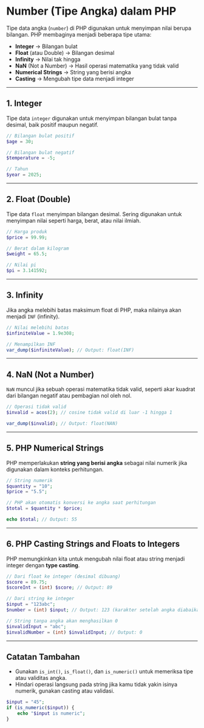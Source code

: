 # Number (Tipe Angka) dalam PHP

Tipe data angka (`number`) di PHP digunakan untuk menyimpan nilai berupa bilangan. PHP membaginya menjadi beberapa tipe utama:

- **Integer** → Bilangan bulat
- **Float** (atau Double) → Bilangan desimal
- **Infinity** → Nilai tak hingga
- **NaN** (Not a Number) → Hasil operasi matematika yang tidak valid
- **Numerical Strings** → String yang berisi angka
- **Casting** → Mengubah tipe data menjadi integer

---

## 1. Integer

Tipe data `integer` digunakan untuk menyimpan bilangan bulat tanpa desimal, baik positif maupun negatif.

```php
// Bilangan bulat positif
$age = 30;

// Bilangan bulat negatif
$temperature = -5;

// Tahun
$year = 2025;
```

---

## 2. Float (Double)

Tipe data `float` menyimpan bilangan desimal. Sering digunakan untuk menyimpan nilai seperti harga, berat, atau nilai ilmiah.

```php
// Harga produk
$price = 99.99;

// Berat dalam kilogram
$weight = 65.5;

// Nilai pi
$pi = 3.141592;
```

---

## 3. Infinity

Jika angka melebihi batas maksimum float di PHP, maka nilainya akan menjadi `INF` (infinity).

```php
// Nilai melebihi batas
$infiniteValue = 1.9e308;

// Menampilkan INF
var_dump($infiniteValue); // Output: float(INF)
```

---

## 4. NaN (Not a Number)

`NaN` muncul jika sebuah operasi matematika tidak valid, seperti akar kuadrat dari bilangan negatif atau pembagian nol oleh nol.

```php
// Operasi tidak valid
$invalid = acos(2); // cosine tidak valid di luar -1 hingga 1

var_dump($invalid); // Output: float(NAN)
```

---

## 5. PHP Numerical Strings

PHP memperlakukan **string yang berisi angka** sebagai nilai numerik jika digunakan dalam konteks perhitungan.

```php
// String numerik
$quantity = "10";
$price = "5.5";

// PHP akan otomatis konversi ke angka saat perhitungan
$total = $quantity * $price;

echo $total; // Output: 55
```

---

## 6. PHP Casting Strings and Floats to Integers

PHP memungkinkan kita untuk mengubah nilai float atau string menjadi integer dengan **type casting**.

```php
// Dari float ke integer (desimal dibuang)
$score = 89.75;
$scoreInt = (int) $score; // Output: 89

// Dari string ke integer
$input = "123abc";
$number = (int) $input; // Output: 123 (karakter setelah angka diabaikan)

// String tanpa angka akan menghasilkan 0
$invalidInput = "abc";
$invalidNumber = (int) $invalidInput; // Output: 0
```

---

## Catatan Tambahan

- Gunakan `is_int()`, `is_float()`, dan `is_numeric()` untuk memeriksa tipe atau validitas angka.
- Hindari operasi langsung pada string jika kamu tidak yakin isinya numerik, gunakan casting atau validasi.

```php
$input = "45";
if (is_numeric($input)) {
    echo "$input is numeric";
}
```
